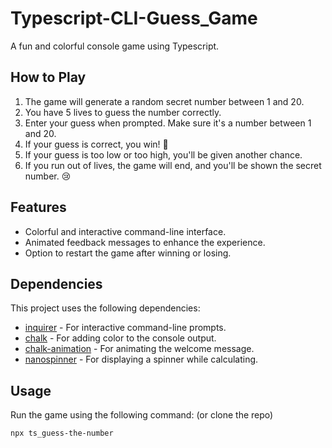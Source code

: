 # Typescript-CLI-Guess_Game
A fun and colorful console game using Typescript.

## How to Play

1. The game will generate a random secret number between 1 and 20.
2. You have 5 lives to guess the number correctly.
3. Enter your guess when prompted. Make sure it's a number between 1 and 20.
4. If your guess is correct, you win! 🥳
5. If your guess is too low or too high, you'll be given another chance.
6. If you run out of lives, the game will end, and you'll be shown the secret number. 😢

## Features

- Colorful and interactive command-line interface.
- Animated feedback messages to enhance the experience.
- Option to restart the game after winning or losing.

## Dependencies

This project uses the following dependencies:

- [inquirer](https://www.npmjs.com/package/inquirer) - For interactive command-line prompts.
- [chalk](https://www.npmjs.com/package/chalk) - For adding color to the console output.
- [chalk-animation](https://www.npmjs.com/package/chalk-animation) - For animating the welcome message.
- [nanospinner](https://www.npmjs.com/package/nanospinner) - For displaying a spinner while calculating.

## Usage

Run the game using the following command: (or clone the repo)

```bash
npx ts_guess-the-number
```

